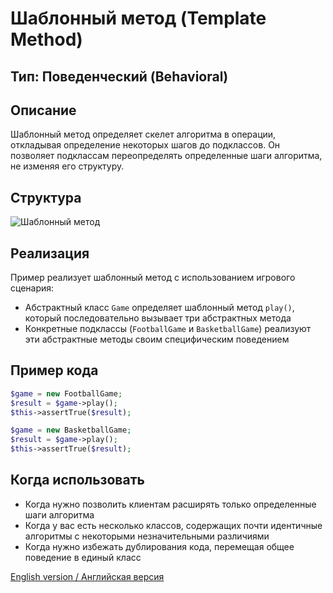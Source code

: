 # Шаблонный метод (Template Method)

## Тип: Поведенческий (Behavioral)

## Описание
Шаблонный метод определяет скелет алгоритма в операции, откладывая определение некоторых шагов до подклассов. Он позволяет подклассам переопределять определенные шаги алгоритма, не изменяя его структуру.

## Структура
![Шаблонный метод](https://github.com/olegre/DesignPatterns/blob/master/~images/ru/TemplateMethod.png)

## Реализация
Пример реализует шаблонный метод с использованием игрового сценария:
- Абстрактный класс `Game` определяет шаблонный метод `play()`, который последовательно вызывает три абстрактных метода
- Конкретные подклассы (`FootballGame` и `BasketballGame`) реализуют эти абстрактные методы своим специфическим поведением

## Пример кода

```php
$game = new FootballGame;
$result = $game->play();
$this->assertTrue($result);

$game = new BasketballGame;
$result = $game->play();
$this->assertTrue($result);
```

## Когда использовать
- Когда нужно позволить клиентам расширять только определенные шаги алгоритма
- Когда у вас есть несколько классов, содержащих почти идентичные алгоритмы с некоторыми незначительными различиями
- Когда нужно избежать дублирования кода, перемещая общее поведение в единый класс

[English version / Английская версия](./README.md) 
